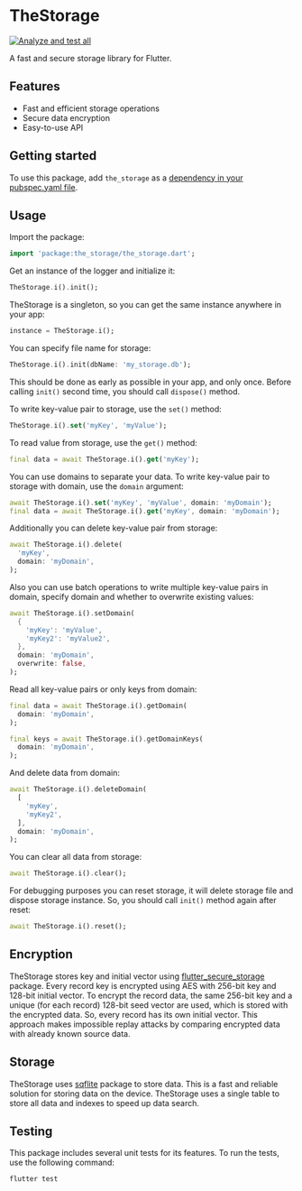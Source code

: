 # TheStorage

[![Analyze and test all](https://github.com/nesquikm/the_storage/actions/workflows/analyze-and-test.yaml/badge.svg)](https://github.com/nesquikm/the_storage/actions/workflows/analyze-and-test.yaml)

A fast and secure storage library for Flutter.

## Features

- Fast and efficient storage operations
- Secure data encryption
- Easy-to-use API

## Getting started

To use this package, add `the_storage` as a [dependency in your pubspec.yaml file](https://flutter.dev/docs/development/packages-and-plugins/using-packages).

## Usage

Import the package:

```dart
import 'package:the_storage/the_storage.dart';
```

Get an instance of the logger and initialize it:

```dart
TheStorage.i().init();
```

TheStorage is a singleton, so you can get the same instance anywhere in your app:

```dart
instance = TheStorage.i();
```

You can specify file name for storage:

```dart
TheStorage.i().init(dbName: 'my_storage.db');
```

This should be done as early as possible in your app, and only once. Before calling `init()` second time, you should call `dispose()` method.

To write key-value pair to storage, use the `set()` method:

```dart
TheStorage.i().set('myKey', 'myValue');
```

To read value from storage, use the `get()` method:

```dart
final data = await TheStorage.i().get('myKey');
```

You can use domains to separate your data. To write key-value pair to storage with domain, use the `domain` argument:

```dart
await TheStorage.i().set('myKey', 'myValue', domain: 'myDomain');
final data = await TheStorage.i().get('myKey', domain: 'myDomain');
```

Additionally you can delete key-value pair from storage:

```dart
await TheStorage.i().delete(
  'myKey',
  domain: 'myDomain',
);
```

Also you can use batch operations to write multiple key-value pairs in domain, specify domain and whether to overwrite existing values:

```dart
await TheStorage.i().setDomain(
  {
    'myKey': 'myValue',
    'myKey2': 'myValue2',
  },
  domain: 'myDomain',
  overwrite: false,
);
```

Read all key-value pairs or only keys from domain:

```dart
final data = await TheStorage.i().getDomain(
  domain: 'myDomain',
);

final keys = await TheStorage.i().getDomainKeys(
  domain: 'myDomain',
);
```

And delete data from domain:

```dart
await TheStorage.i().deleteDomain(
  [
    'myKey',
    'myKey2',
  ],
  domain: 'myDomain',
);
```

You can clear all data from storage:

```dart
await TheStorage.i().clear();
```

For debugging purposes you can reset storage, it will delete storage file and dispose storage instance. So, you should call `init()` method again after reset:

```dart
await TheStorage.i().reset();
```

## Encryption

TheStorage stores key and initial vector using [flutter_secure_storage](https://pub.dev/packages/flutter_secure_storage) package. Every record key is encrypted using AES with 256-bit key and 128-bit initial vector. To encrypt the record data, the same 256-bit key and a unique (for each record) 128-bit seed vector are used, which is stored with the encrypted data. So, every record has its own initial vector. This approach makes impossible replay attacks by comparing encrypted data with already known source data.

## Storage

TheStorage uses [sqflite](https://pub.dev/packages/sqflite) package to store data. This is a fast and reliable solution for storing data on the device. TheStorage uses a single table to store all data and indexes to speed up data search.

## Testing

This package includes several unit tests for its features. To run the tests, use the following command:

```bash
flutter test
```
